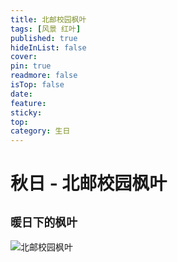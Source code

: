 ```yaml
---
title: 北邮校园枫叶
tags: [风景 红叶]
published: true
hideInList: false
cover: 
pin: true
readmore: false
isTop: false
date: 
feature:
sticky: 
top: 
category: 生日
---
```


# 秋日 - 北邮校园枫叶

## `暖日下的枫叶`

![北邮校园枫叶](https://cdn.jsdelivr.net/gh/fengqishiwangxiangni/fig@main/img/202311232313171.jpg)





